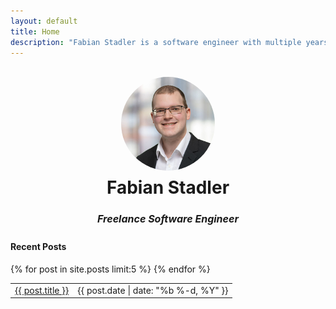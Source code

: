 ```yaml
---
layout: default
title: Home
description: "Fabian Stadler is a software engineer with multiple years of experience in research and development. They specialize in cloud development and data integration."
---
```


<br>

<!-- insert a profile image and name and title in the center of the page -->
<div>
    <img src="/assets/img/fabian_stadler.jpg" alt="Profile image" style="width: 150px; height: 150px; border-radius: 50%; margin: 0 auto; display: block;">
    <h1 style="text-align: center; margin-bottom:10px; margin-top:10px">Fabian Stadler</h1>
    <h5 class="post-date" style="text-align: center; font-size:16px">Freelance Software Engineer</h5>
</div>


#### Recent Posts
<table class="home-table">
    {% for post in site.posts limit:5 %}
    <tr>
        <td style="text-align: left"><a href="{{ post.url }}">{{ post.title }}</a></td>
        <td style="text-align: left">{{ post.date | date: "%b %-d, %Y" }}</td>
    </tr>
    {% endfor %}
</table>